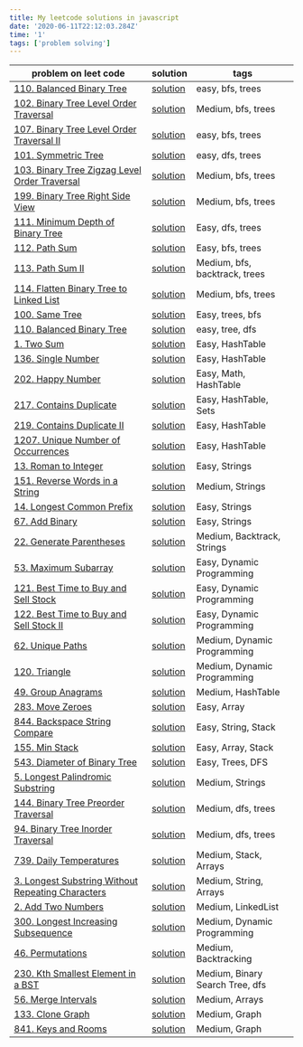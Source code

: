 ```yaml
---
title: My leetcode solutions in javascript
date: '2020-06-11T22:12:03.284Z'
time: '1'
tags: ['problem solving']
---
```


| problem on leet code                                                                                                               | solution                                                                                                                 | tags                            |
| ---------------------------------------------------------------------------------------------------------------------------------- | ------------------------------------------------------------------------------------------------------------------------ | ------------------------------- |
| [110. Balanced Binary Tree](https://leetcode.com/problems/balanced-binary-tree/)                                                   | [solution](https://github.com/mustafah15/leetcode/blob/master/BreadthFirstSearch/BalancedBinaryTree.js)                  | easy, bfs, trees                |
| [102. Binary Tree Level Order Traversal](https://leetcode.com/problems/binary-tree-level-order-traversal/)                         | [solution](https://github.com/mustafah15/leetcode/blob/master/BreadthFirstSearch/BinaryTreeLevelOrderTraversal.js)       | Medium, bfs, trees              |
| [107. Binary Tree Level Order Traversal II](https://leetcode.com/problems/binary-tree-level-order-traversal-ii/)                   | [solution](https://github.com/mustafah15/leetcode/blob/master/BreadthFirstSearch/BinaryTreeLevelOrderTraversalTwo.js)    | easy, bfs, trees                |
| [101. Symmetric Tree](https://leetcode.com/problems/symmetric-tree/)                                                               | [solution](https://github.com/mustafah15/leetcode/blob/master/BreadthFirstSearch/SymmetricTree.js)                       | easy, dfs, trees                |
| [103. Binary Tree Zigzag Level Order Traversal](https://leetcode.com/problems/binary-tree-zigzag-level-order-traversal/)           | [solution](https://github.com/mustafah15/leetcode/blob/master/BreadthFirstSearch/BinaryTreeZigzagLevelOrderTraversal.js) | Medium, bfs, trees              |
| [199. Binary Tree Right Side View](https://leetcode.com/problems/binary-tree-right-side-view/)                                     | [solution](https://github.com/mustafah15/leetcode/blob/master/BreadthFirstSearch/BinaryTreeRightSideView.js)             | Medium, bfs, trees              |
| [111. Minimum Depth of Binary Tree](https://leetcode.com/problems/minimum-depth-of-binary-tree/)                                   | [solution](https://github.com/mustafah15/leetcode/blob/master/DepthFirstSearch/MinimumDepthOfBinaryTree.js)              | Easy, dfs, trees                |
| [112. Path Sum](https://leetcode.com/problems/path-sum/)                                                                           | [solution](https://github.com/mustafah15/leetcode/blob/master/DepthFirstSearch/Pathsum.js)                               | Easy, bfs, trees                |
| [113. Path Sum II](https://leetcode.com/problems/path-sum-ii/)                                                                     | [solution](https://github.com/mustafah15/leetcode/blob/master/DepthFirstSearch/PathSumTwo.js)                            | Medium, bfs, backtrack, trees   |
| [114. Flatten Binary Tree to Linked List](https://leetcode.com/problems/flatten-binary-tree-to-linked-list/)                       | [solution](https://github.com/mustafah15/leetcode/blob/master/DepthFirstSearch/FlattenBinaryTreetoLinkedList.js)         | Medium, bfs, trees              |
| [100. Same Tree](https://leetcode.com/problems/same-tree/)                                                                         | [solution](https://github.com/mustafah15/leetcode/blob/master/DepthFirstSearch/sametree.js)                              | Easy, trees, bfs                |
| [110. Balanced Binary Tree](https://leetcode.com/problems/balanced-binary-tree/)                                                   | [solution](https://github.com/mustafah15/leetcode/blob/master/DepthFirstSearch/BalancedBinaryTree.js)                    | easy, tree, dfs                 |
| [1. Two Sum](https://leetcode.com/problems/two-sum/)                                                                               | [solution](https://github.com/mustafah15/leetcode/blob/master/HashTable/TwoSum.js)                                       | Easy, HashTable                 |
| [136. Single Number](https://leetcode.com/problems/single-number/)                                                                 | [solution](https://github.com/mustafah15/leetcode/blob/master/HashTable/SingleNumber.js)                                 | Easy, HashTable                 |
| [202. Happy Number](https://leetcode.com/problems/happy-number/)                                                                   | [solution](https://github.com/mustafah15/leetcode/blob/master/HashTable/HappyNumber.js)                                  | Easy, Math, HashTable           |
| [217. Contains Duplicate](https://leetcode.com/problems/contains-duplicate/)                                                       | [solution](https://github.com/mustafah15/leetcode/blob/master/HashTable/ContainsDuplicate.js)                            | Easy, HashTable, Sets           |
| [219. Contains Duplicate II](https://leetcode.com/problems/contains-duplicate-ii/)                                                 | [solution](https://github.com/mustafah15/leetcode/blob/master/HashTable/ContainsDuplicateTwo.js)                         | Easy, HashTable                 |
| [1207. Unique Number of Occurrences](https://leetcode.com/problems/unique-number-of-occurrences/)                                  | [solution](https://github.com/mustafah15/leetcode/blob/master/HashTable/UniqueNumberOfOccurrences.js)                    | Easy, HashTable                 |
| [13. Roman to Integer](https://leetcode.com/problems/roman-to-integer/)                                                            | [solution](https://github.com/mustafah15/leetcode/blob/master/Strings/romanToInt.js)                                     | Easy, Strings                   |
| [151. Reverse Words in a String](https://leetcode.com/problems/reverse-words-in-a-string/)                                         | [solution](Strings/reverseWords.js)                                                                                      | Medium, Strings                 |
| [14. Longest Common Prefix](https://leetcode.com/problems/longest-common-prefix/)                                                  | [solution](https://github.com/mustafah15/leetcode/blob/master/Strings/longestCommonPrefix.js)                            | Easy, Strings                   |
| [67. Add Binary](https://leetcode.com/problems/add-binary/)                                                                        | [solution](https://github.com/mustafah15/leetcode/blob/master/Strings/addBinary.js)                                      | Easy, Strings                   |
| [22. Generate Parentheses](https://leetcode.com/problems/generate-parentheses/)                                                    | [solution](https://github.com/mustafah15/leetcode/blob/master/Strings/generateString.js)                                 | Medium, Backtrack, Strings      |
| [53. Maximum Subarray](https://leetcode.com/problems/maximum-subarray/)                                                            | [solution](https://github.com/mustafah15/leetcode/blob/master/DynamicProgramming/MaximumSubarray.js)                     | Easy, Dynamic Programming       |
| [121. Best Time to Buy and Sell Stock](https://leetcode.com/problems/best-time-to-buy-and-sell-stock)                              | [solution](https://github.com/mustafah15/leetcode/blob/master/DynamicProgramming/BestTimeBuyandSellStock.js)             | Easy, Dynamic Programming       |
| [122. Best Time to Buy and Sell Stock II](https://leetcode.com/problems/best-time-to-buy-and-sell-stock-ii/)                       | [solution](https://github.com/mustafah15/leetcode/blob/master/DynamicProgramming/BestTimeBuyandSellStocktwo.js)          | Easy, Dynamic Programming       |
| [62. Unique Paths](https://leetcode.com/problems/unique-paths/)                                                                    | [solution](https://github.com/mustafah15/leetcode/blob/master/DynamicProgramming/UniquePaths.js)                         | Medium, Dynamic Programming     |
| [120. Triangle](https://leetcode.com/problems/triangle/)                                                                           | [solution](https://github.com/mustafah15/leetcode/blob/master/DynamicProgramming/Triangle.js)                            | Medium, Dynamic Programming     |
| [49. Group Anagrams](https://leetcode.com/problems/group-anagrams/)                                                                | [solution](https://github.com/mustafah15/leetcode/blob/master/HashTable/GroupAnagrams.js)                                | Medium, HashTable               |
| [283. Move Zeroes](https://leetcode.com/problems/move-zeroes/)                                                                     | [solution](https://github.com/mustafah15/leetcode/blob/master/Arrays/MoveZeros.js)                                       | Easy, Array                     |
| [844. Backspace String Compare](https://leetcode.com/problems/backspace-string-compare/)                                           | [solution](https://github.com/mustafah15/leetcode/blob/master/Strings/backspaceStringCompare.js)                         | Easy, String, Stack             |
| [155. Min Stack](https://leetcode.com/problems/min-stack/)                                                                         | [solution](https://github.com/mustafah15/leetcode/blob/master/Arrays/minSack.js)                                         | Easy, Array, Stack              |
| [543. Diameter of Binary Tree](https://leetcode.com/problems/diameter-of-binary-tree/)                                             | [solution](https://github.com/mustafah15/leetcode/blob/master/DepthFirstSearch/DiameterOfBinaryTree.js)                  | Easy, Trees, DFS                |
| [5. Longest Palindromic Substring](https://leetcode.com/problems/longest-palindromic-substring/)                                   | [solution](https://github.com/mustafah15/leetcode/blob/master/Strings/LongestPalindromicSubstring.js)                    | Medium, Strings                 |
| [144. Binary Tree Preorder Traversal](https://leetcode.com/problems/binary-tree-preorder-traversal/)                               | [solution](https://github.com/mustafah15/leetcode/blob/master/DepthFirstSearch/BinaryTreePreorderTraversal.js)           | Medium, dfs, trees              |
| [94. Binary Tree Inorder Traversal](https://leetcode.com/problems/binary-tree-inorder-traversal/)                                  | [solution](https://github.com/mustafah15/leetcode/blob/master/DepthFirstSearch/BinaryTreeInorderTraversal.js)            | Medium, dfs, trees              |
| [739. Daily Temperatures](https://leetcode.com/problems/daily-temperatures/)                                                       | [solution](https://github.com/mustafah15/leetcode/blob/master/Arrays/DailyTemperatures.js)                               | Medium, Stack, Arrays           |
| [3. Longest Substring Without Repeating Characters](https://leetcode.com/problems/longest-substring-without-repeating-characters/) | [solution](https://github.com/mustafah15/leetcode/blob/master/Strings/longestSubstringWithoutRepeatingCharacters.js)     | Medium, String, Arrays          |
| [2. Add Two Numbers](https://leetcode.com/problems/add-two-numbers/)                                                               | [solution](https://github.com/mustafah15/leetcode/blob/master/LinkedList/addTwoNumbers.js)                               | Medium, LinkedList              |
| [300. Longest Increasing Subsequence](https://leetcode.com/problems/longest-increasing-subsequence/)                               | [solution](https://github.com/mustafah15/leetcode/blob/master/DynamicProgramming/longestIncreasingSubsequence.js)        | Medium, Dynamic Programming     |
| [46. Permutations](https://leetcode.com/problems/permutations/)                                                                    | [solution](https://github.com/mustafah15/leetcode/blob/master/Backtracking/permutations.js)                              | Medium, Backtracking            |
| [230. Kth Smallest Element in a BST](https://leetcode.com/problems/kth-smallest-element-in-a-bst/)                                 | [solution](https://github.com/mustafah15/leetcode/blob/master/DepthFirstSearch/kthSmallestElementinaBST.js)              | Medium, Binary Search Tree, dfs |
| [56. Merge Intervals](https://leetcode.com/problems/merge-intervals/)                                                              | [solution](https://github.com/mustafah15/leetcode/blob/master/Arrays/mergeIntervals.js)                                  | Medium, Arrays                  |
| [133. Clone Graph](https://leetcode.com/problems/clone-graph/)                                                                     | [solution](https://github.com/mustafah15/leetcode/blob/master/Graph/cloneGraph.js)                                       | Medium, Graph                   |
| [841. Keys and Rooms](https://leetcode.com/problems/keys-and-rooms/)                                                               | [solution](https://github.com/mustafah15/leetcode/blob/master/Graph/keysandRooms.js)                                     | Medium, Graph                   |
